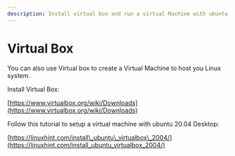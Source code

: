 ```yaml
---
description: Install virtual box and run a virtual Machine with ubuntu 20.04
---
```


# Virtual Box

You can also use Virtual box to create a Virtual Machine to host you Linux system.   


Install Virtual Box: 

[https://www.virtualbox.org/wiki/Downloads](https://www.virtualbox.org/wiki/Downloads) 

  
Follow this tutorial to setup a virtual machine with ubuntu 20.04 Desktop:   
  
 [https://linuxhint.com/install\_ubuntu\_virtualbox\_2004/](https://linuxhint.com/install_ubuntu_virtualbox_2004/)



